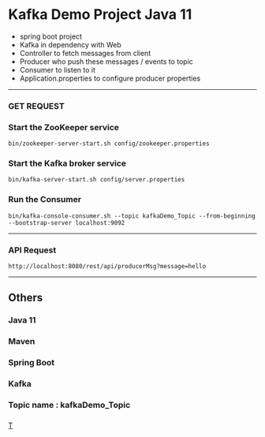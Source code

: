 # Kafka Demo Project Java 11 

* spring boot project
* Kafka in dependency with Web
* Controller to fetch messages from client
* Producer who push these messages / events to topic
* Consumer to listen to it
* Application.properties to configure producer properties


___
### GET REQUEST

### Start the ZooKeeper service
````
bin/zookeeper-server-start.sh config/zookeeper.properties
````
### Start the Kafka broker service
```
bin/kafka-server-start.sh config/server.properties
```
### Run the Consumer
```
bin/kafka-console-consumer.sh --topic kafkaDemo_Topic --from-beginning --bootstrap-server localhost:9092
```
___
### API Request
```
http://localhost:8080/rest/api/producerMsg?message=hello
```
___
## Others
### Java 11
### Maven
### Spring Boot
### Kafka
### Topic name : kafkaDemo_Topic
### 





[T](https://www.youtube.com/watch?v=WOPPG5tyApg)